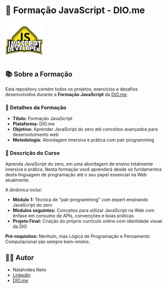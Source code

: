 # 🚀 Formação JavaScript - DIO.me

![Logo DIO JavaScript](./img/logo-dio-javascript.png)

## 📚 Sobre a Formação

Esta repository contém todos os projetos, exercícios e desafios desenvolvidos durante a **Formação JavaScript** da [DIO.me](https://www.dio.me/).

### 🎯 Detalhes da Formação
- **Título:** Formação JavaScript
- **Plataforma:** DIO.me
- **Objetivo:** Aprender JavaScript do zero até conceitos avançados para desenvolvimento web
- **Metodologia:** Abordagem imersiva e prática com pair programming

### 📖 Descrição do Curso
Aprenda JavaScript do zero, em uma abordagem de ensino totalmente imersiva e prática. Nesta formação você aprenderá desde os fundamentos desta linguagem de programação até o seu papel essencial na Web atualmente. 

A dinâmica inclui:
- **Módulo 1:** Técnica de "pair programming" com expert ensinando JavaScript do zero
- **Módulos seguintes:** Conceitos para utilizar JavaScript na Web com ênfase em consumo de APIs, convenções e boas práticas
- **Projeto Final:** Criação do próprio currículo online com identidade visual da DIO

**Pré-requisitos:** Nenhum, mas Lógica de Programação e Pensamento Computacional são sempre bem-vindos.

## 👨‍💻 Autor
- Natalvides Neto
- [LinkedIn](www.linkedin.com/in/natalvides-neto-7703bb265)
- [DIO.me](https://www.dio.me)
